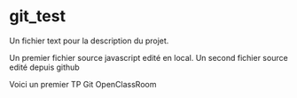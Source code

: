 # git_test

Un fichier text pour la description du projet.

Un premier fichier source javascript edité en local.
Un second fichier source edité depuis github

Voici un premier TP Git OpenClassRoom
